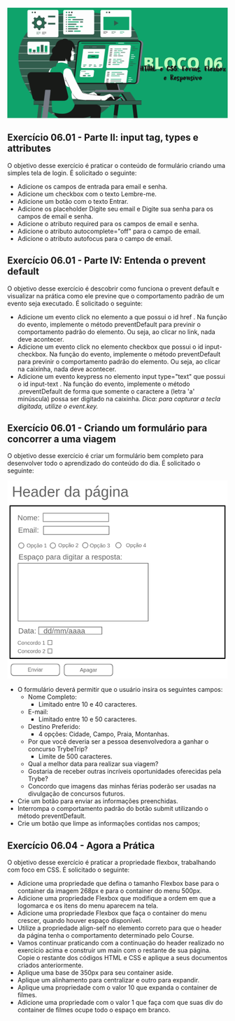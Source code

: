 ![](../bannerdosblocos/trybe-exercicios-bloco06.png)

## Exercício 06.01 - Parte II: input tag, types e attributes

O objetivo desse exercício é praticar o conteúdo de formulário criando uma simples tela de login. É solicitado o seguinte:

* Adicione os campos de entrada para email e senha.
* Adicione um checkbox com o texto Lembre-me.
* Adicione um botão com o texto Entrar.
* Adicione os placeholder Digite seu email e Digite sua senha para os campos de email e senha.
* Adicione o atributo required para os campos de email e senha.
* Adicione o atributo autocomplete="off" para o campo de email.
* Adicione o atributo autofocus para o campo de email.

## Exercício 06.01 - Parte IV: Entenda o prevent default

O objetivo desse exercício é descobrir como funciona o prevent default e visualizar na prática como ele previne que o comportamento padrão de um evento seja executado. É solicitado o seguinte:

* Adicione um evento click no elemento a que possui o id href . Na função do evento, implemente o método preventDefault para previnir o comportamento padrão do elemento. Ou seja, ao clicar no link, nada deve acontecer.
* Adicione um evento click no elemento checkbox que possui o id input-checkbox. Na função do evento, implemente o método preventDefault para previnir o comportamento padrão do elemento. Ou seja, ao clicar na caixinha, nada deve acontecer.
* Adicione um evento keypress no elemento input type="text" que possui o id input-text . Na função do evento, implemente o método .preventDefault de forma que somente o caractere a (letra 'a' minúscula) possa ser digitado na caixinha. _Dica: para capturar a tecla digitada, utilize o event.key._

## Exercício 06.01 - Criando um formulário para concorrer a uma viagem

O objetivo desse exercício é criar um formulário bem completo para desenvolver todo o aprendizado do conteúdo do dia. É solicitado o seguinte:

![](../bannerdosblocos/estrutura-exemplo-exercicio6.1.png)

* O formulário deverá permitir que o usuário insira os seguintes campos:
  * Nome Completo:
    * Limitado entre 10 e 40 caracteres.
  * E-mail:
    * Limitado entre 10 e 50 caracteres.
  * Destino Preferido:
    * 4 opções: Cidade, Campo, Praia, Montanhas.
  * Por que você deveria ser a pessoa desenvolvedora a ganhar o concurso TrybeTrip?
    * Limite de 500 caracteres.
  * Qual a melhor data para realizar sua viagem?
  * Gostaria de receber outras incríveis oportunidades oferecidas pela Trybe?
  * Concordo que imagens das minhas férias poderão ser usadas na divulgação de concursos futuros.
* Crie um botão para enviar as informações preenchidas.
* Interrompa o comportamento padrão do botão submit utilizando o método preventDefault.
* Crie um botão que limpe as informações contidas nos campos;

## Exercício 06.04 - Agora a Prática 

O objetivo desse exercício é praticar a propriedade flexbox, trabalhando com foco em CSS. É solicitado o seguinte:

* Adicione uma propriedade que defina o tamanho Flexbox base para o container da imagem 268px e para o container do menu 500px.
* Adicione uma propriedade Flexbox que modifique a ordem em que a logomarca e os itens do menu aparecem na tela.
* Adicione uma propriedade Flexbox que faça o container do menu crescer, quando houver espaço disponível.
* Utilize a propriedade align-self no elemento correto para que o header da página tenha o comportamento determinado pelo Course.
* Vamos continuar praticando com a continuação do header realizado no exercício acima e construir um main com o restante de sua página. Copie o restante dos códigos HTML e CSS e aplique a seus documentos criados anteriormente.
* Aplique uma base de 350px para seu container aside.
* Aplique um alinhamento para centralizar e outro para expandir.
* Aplique uma propriedade com o valor 10 que expanda o container de filmes.
* Adicione uma propriedade com o valor 1 que faça com que suas div do container de filmes ocupe todo o espaço em branco.